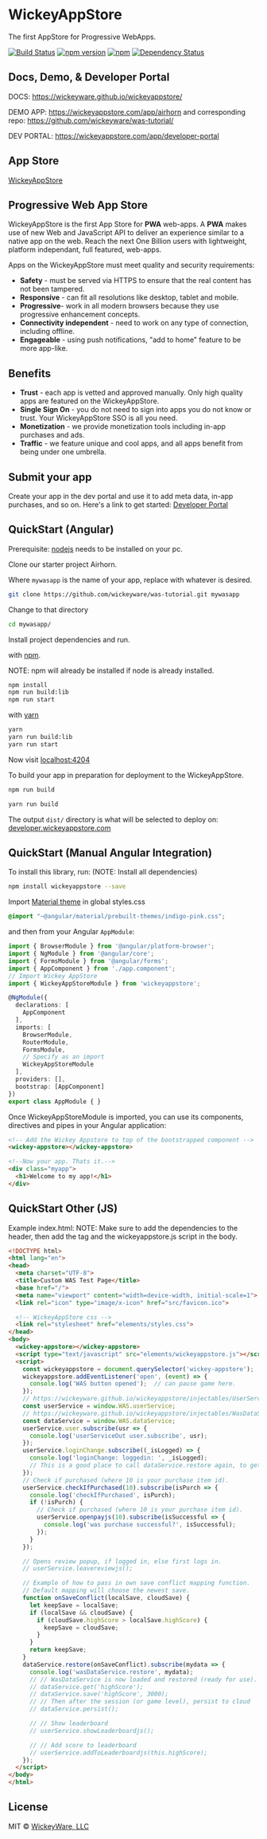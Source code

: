 # WickeyAppStore
The first AppStore for Progressive WebApps.

[![Build Status](https://img.shields.io/travis/wickeyware/wickeyappstore/master.svg)](https://travis-ci.org/wickeyware/wickeyappstore)
[![npm version](https://badge.fury.io/js/wickeyappstore.svg)](https://badge.fury.io/js/wickeyappstore)
[![npm](https://img.shields.io/npm/dm/wickeyappstore.svg)](https://www.npmjs.com/package/wickeyappstore)
[![Dependency Status](https://david-dm.org/wickeyware/wickeyappstore.svg)](https://david-dm.org/wickeyware/wickeyappstore)

## Docs, Demo, & Developer Portal
DOCS: https://wickeyware.github.io/wickeyappstore/

DEMO APP: https://wickeyappstore.com/app/airhorn and corresponding repo: https://github.com/wickeyware/was-tutorial/

DEV PORTAL: https://wickeyappstore.com/app/developer-portal

## App Store

[WickeyAppStore](https://wickeyappstore.com/)

## Progressive Web App Store

WickeyAppStore is the first App Store for **PWA** web-apps. A **PWA** makes use of new Web and JavaScript API to deliver an experience similar to a native app on the web. Reach the next One Billion users with lightweight, platform independant, full featured, web-apps.

Apps on the WickeyAppStore must meet quality and security requirements:

* **Safety** - must be served via HTTPS to ensure that the real content has not been tampered.
* **Responsive** - can fit all resolutions like desktop, tablet and mobile.
* **Progressive**- work in all modern browsers because they use progressive enhancement concepts.
* **Connectivity independent** - need to work on any type of connection, including offline.
* **Engageable** - using push notifications, "add to home" feature to be more app-like.

## Benefits

* **Trust** - each app is vetted and approved manually.  Only high quality apps are featured on the WickeyAppStore.
* **Single Sign On** - you do not need to sign into apps you do not know or trust. Your WickeyAppStore SSO is all you need.
* **Monetization** - we provide monetization tools including in-app purchases and ads.
* **Traffic** - we feature unique and cool apps, and all apps benefit from being under one umbrella.

## Submit your app

Create your app in the dev portal and use it to add meta data, in-app purchases, and so on.
Here's a link to get started: [Developer Portal](https://wickeyappstore.com/app/developer-portal)

## QuickStart (Angular)

Prerequisite: [nodejs](https://nodejs.org) needs to be installed on your pc.

Clone our starter project Airhorn.

Where `mywasapp` is the name of your app, replace with whatever is desired.
```bash
git clone https://github.com/wickeyware/was-tutorial.git mywasapp
```

Change to that directory

```bash
cd mywasapp/
```

Install project dependencies and run.

with [npm](https://nodejs.org).

NOTE: npm will already be installed if node is already installed.

```bash
npm install
npm run build:lib
npm run start
```

with [yarn](https://yarnpkg.com)

```bash
yarn
yarn run build:lib
yarn run start
```

Now visit [localhost:4204](http://localhost:4204)

To build your app in preparation for deployment to the WickeyAppStore.

```bash
npm run build
```

```bash
yarn run build
```

The output `dist/` directory is what will be selected to deploy on: [developer.wickeyappstore.com](https://developer.wickeyappstore.com/)

## QuickStart (Manual Angular Integration)

To install this library, run: (NOTE: Install all dependencies)

```bash
npm install wickeyappstore --save
```

Import [Material theme](https://material.angular.io/guide/theming) in global styles.css

```css
@import "~@angular/material/prebuilt-themes/indigo-pink.css";
```

and then from your Angular `AppModule`:

```typescript
import { BrowserModule } from '@angular/platform-browser';
import { NgModule } from '@angular/core';
import { FormsModule } from '@angular/forms';
import { AppComponent } from './app.component';
// Import Wickey AppStore
import { WickeyAppStoreModule } from 'wickeyappstore';

@NgModule({
  declarations: [
    AppComponent
  ],
  imports: [
    BrowserModule,
    RouterModule,
    FormsModule,
    // Specify as an import
    WickeyAppStoreModule
  ],
  providers: [],
  bootstrap: [AppComponent]
})
export class AppModule { }
```

Once WickeyAppStoreModule is imported, you can use its components, directives and pipes in your Angular application:

```html
<!-- Add the Wickey Appstore to top of the bootstrapped component -->
<wickey-appstore></wickey-appstore>

<!--Now your app. Thats it.-->
<div class="myapp">
  <h1>Welcome to my app!</h1>
</div>
```

## QuickStart Other (JS)

Example index.html:
NOTE: Make sure to add the dependencies to the header, then add the tag <wickey-appstore> and the wickeyappstore.js script in the body.

```html
<!DOCTYPE html>
<html lang="en">
<head>
  <meta charset="UTF-8">
  <title>Custom WAS Test Page</title>
  <base href="/">
  <meta name="viewport" content="width=device-width, initial-scale=1">
  <link rel="icon" type="image/x-icon" href="src/favicon.ico">

  <!-- WickeyAppStore css -->
  <link rel="stylesheet" href="elements/styles.css">
</head>
<body>
  <wickey-appstore></wickey-appstore>
  <script type="text/javascript" src="elements/wickeyappstore.js"></script>
  <script>
    const wickeyappstore = document.querySelector('wickey-appstore');
    wickeyappstore.addEventListener('open', (event) => {
      console.log('WAS button opened');  // can pause game here.
    });
    // https://wickeyware.github.io/wickeyappstore/injectables/UserService.html
    const userService = window.WAS.userService;
    // https://wickeyware.github.io/wickeyappstore/injectables/WasDataService.html
    const dataService = window.WAS.dataService;
    userService.user.subscribe(usr => {
      console.log('userServiceOut user.subscribe', usr);
    });
    userService.loginChange.subscribe((_isLogged) => {
      console.log('loginChange: loggedin: ', _isLogged);
      // This is a good place to call dataService.restore again, to get the logged in user's data.
    });
    // Check if purchased (where 10 is your purchase item id).
    userService.checkIfPurchased(10).subscribe(isPurch => {
      console.log('checkIfPurchased', isPurch);
      if (!isPurch) {
        // Check if purchased (where 10 is your purchase item id).
        userService.openpayjs(10).subscribe(isSuccessful => {
          console.log('was purchase successful?', isSuccessful);
        });
      }
    });

    // Opens review popup, if logged in, else first logs in.
    // userService.leavereviewjs();

    // Example of how to pass in own save conflict mapping function.
    // Default mapping will choose the newest save.
    function onSaveConflict(localSave, cloudSave) {
      let keepSave = localSave;
      if (localSave && cloudSave) {
        if (cloudSave.highScore > localSave.highScore) {
          keepSave = cloudSave;
        }
      }
      return keepSave;
    }
    dataService.restore(onSaveConflict).subscribe(mydata => {
      console.log('wasDataService.restore', mydata);
      // // WasDataService is now loaded and restored (ready for use).
      // dataService.get('highScore');
      // dataService.save('highScore', 3000);
      // // Then after the session (or game level), persist to cloud
      // dataService.persist();

      // // Show leaderboard
      // userService.showLeaderboardjs();

      // // Add score to leaderboard
      // userService.addToLeaderboardjs(this.highScore);
    });
  </script>
</body>
</html>
```

## License

MIT © [WickeyWare, LLC](mailto:tim@wickeyappstore.com)
